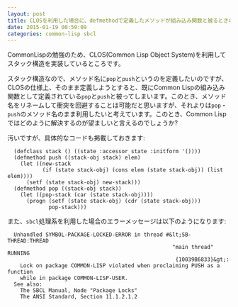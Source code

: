 ```yaml
---
layout: post
title: CLOSを利用した場合に、defmethodで定義したメソッドが組み込み関数と被るときの対処法
date: 2015-01-19 00:59:09
categories: common-lisp sbcl
---
```

<p>CommonLispの勉強のため、CLOS(Common Lisp Object System)を利用してスタック構造を実装しているところです。</p>

<p>スタック構造なので、メソッド名に<code>pop</code>と<code>push</code>というのを定義したいのですが、CLOSの仕様上、そのまま定義しようとすると、既にCommon Lispの組み込み関数として定義されている<code>pop</code>と<code>push</code>と被ってしまいます。このとき、メソッド名をリネームして衝突を回避することは可能だと思いますが、それよりは<code>pop</code>・<code>push</code>のメソッド名のまま利用したいと考えています。このとき、Common Lispではどのように解決するのが望ましいと言えるのでしょうか?</p>

<p>汚いですが、具体的なコードも掲載しておきます:</p>

```
  (defclass stack () ((state :accessor state :initform '())))
  (defmethod push ((stack-obj stack) elem)
    (let ((new-stack
           (if (state stack-obj) (cons elem (state stack-obj)) (list elem))))
      (setf (state stack-obj) new-stack)))
  (defmethod pop ((stack-obj stack))
    (let ((pop-stack (car (state stack-obj))))
      (progn (setf (state stack-obj) (cdr (state stack-obj)))
             pop-stack)))
```

<p>また、<code>sbcl</code>処理系を利用した場合のエラーメッセージは以下のようになります:</p>

```
  Unhandled SYMBOL-PACKAGE-LOCKED-ERROR in thread #&lt;SB-THREAD:THREAD
                                                    "main thread" RUNNING
                                                     {10039B6833}&gt;:
    Lock on package COMMON-LISP violated when proclaiming PUSH as a function
    while in package COMMON-LISP-USER.
  See also:
    The SBCL Manual, Node "Package Locks"
    The ANSI Standard, Section 11.1.2.1.2
```
